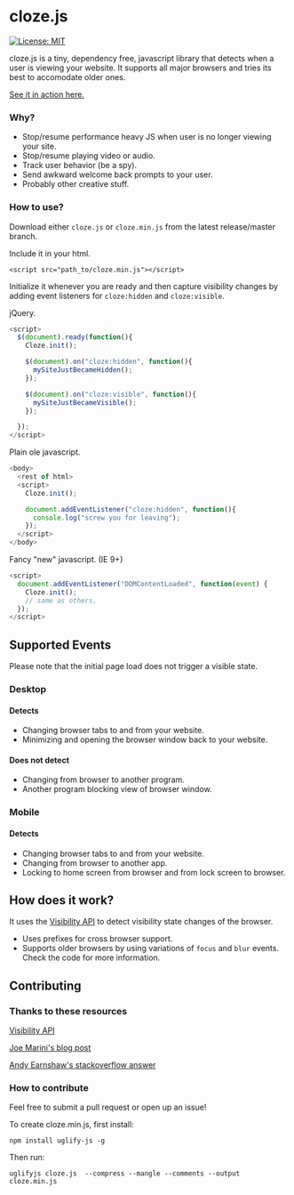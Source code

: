 # cloze.js

[![License: MIT](https://img.shields.io/badge/License-MIT-yellow.svg)](https://opensource.org/licenses/MIT)

cloze.js is a tiny, dependency free, javascript library that detects when a user is viewing your website. It supports all major browsers and tries its best to accomodate older ones.

[See it in action here.](https://sunrick.github.io/cloze/)

### Why?

* Stop/resume performance heavy JS when user is no longer viewing your site.
* Stop/resume playing video or audio.
* Track user behavior (be a spy).
* Send awkward welcome back prompts to your user.
* Probably other creative stuff.

### How to use?

Download either `cloze.js` or `cloze.min.js` from the latest release/master branch.

Include it in your html.

```
<script src="path_to/cloze.min.js"></script>
```

Initialize it whenever you are ready and then capture visibility changes by adding event listeners for `cloze:hidden` and `cloze:visible`.

jQuery.

```javascript
<script>
  $(document).ready(function(){
    Cloze.init();

    $(document).on("cloze:hidden", function(){
      mySiteJustBecameHidden();
    });

    $(document).on("cloze:visible", function(){
      mySiteJustBecameVisible();
    });

  });
</script>
```

Plain ole javascript.

```javascript
<body>
  <rest of html>
  <script>
    Cloze.init();

    document.addEventListener("cloze:hidden", function(){
      console.log("screw you for leaving");
    });
  </script>
</body>
```
Fancy "new" javascript. (IE 9+)

```javascript
<script>
  document.addEventListener("DOMContentLoaded", function(event) {
    Cloze.init();
    // same as others.
  });
</script>
```

## Supported Events

Please note that the initial page load does not trigger a visible state.

### Desktop

#### Detects

* Changing browser tabs to and from your website.
* Minimizing and opening the browser window back to your website.

#### Does not detect

* Changing from browser to another program.
* Another program blocking view of browser window.

### Mobile

#### Detects

* Changing browser tabs to and from your website.
* Changing from browser to another app.
* Locking to home screen from browser and from lock screen to browser.

## How does it work?

It uses the [Visibility API](https://developer.mozilla.org/en-US/docs/Web/API/Page_Visibility_API) to detect visibility state changes of the browser.

* Uses prefixes for cross browser support.
* Supports older browsers by using variations of `focus` and `blur` events. Check the code for more information.

## Contributing

### Thanks to these resources

[Visibility API](https://developer.mozilla.org/en-US/docs/Web/API/Page_Visibility_API)

[Joe Marini's blog post](https://developer.mozilla.org/en-US/docs/Web/API/Page_Visibility_API)

[Andy Earnshaw's stackoverflow answer](http://stackoverflow.com/a/1060034)

### How to contribute

Feel free to submit a pull request or open up an issue!

To create cloze.min.js, first install:

`npm install uglify-js -g`

Then run:

`uglifyjs cloze.js  --compress --mangle --comments --output cloze.min.js`
